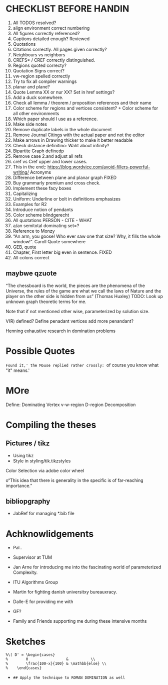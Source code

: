 # CHECKLIST BEFORE HANDIN

1) All TODOS resolved?
2) align environment correct numbering
3) All figures correctly referenced?
4) Captions detailed enough? Reviewed
5) Quotations
6) Citations correctly. All pages given correctly?
7) Neighbours vs neighbors
8) CREFS* / CREF correctly distinguished.
9) Regions quoted correcty?
10) Quotation Signs correct?
11) vw-region spelled correctly
12) Try to fix all compiler warnings
13) planar and plane?
14) Quote Lemma XX or nur XX? Set in href settings?
15) Add a duck somewhere.
16) Check all lemma / theorem / proposition references and their name
17) Color scheme for regions and vertices consistent? + Color scheme for all other environments
18) Which paper should I use as a reference.
19) Make side notes
20) Remove duplicate labels in the whole document
21) Remove Journal Citings with the actual paper and not the editor
22) Make arrows in Drawing thicker to make it better readable
23) Check distance definitino: Waht about infinity? 
24) Bipartite Graph definedp
25) Remove case 2.and adjust all refs
26) cref vs Cref upper and lower cases.
27) This in the end;: https://blog.wordvice.com/avoid-fillers-powerful-writing/
Acronyms
28) Difference between plane and planar graph FIXED
29) Buy grammarly premium and cross check.
30) Implement these facy boxes
31) Capitalizing    
32) Uniform: Underline or bolt in definitions emphasizes
33) Examples for R2
34) Introduce notion of pendants
35) Color scheme blindgerecht
36) All quotations PERSON - CITE - WHAT 
38) a/an semitotal dominating set=?
37) Reference to Monzy
38) “An arm, you goose! Who ever saw one that size? Why, it fills the whole window!”. Caroll Quote somewhere
39)  GEB, quote
40) Chapter, First letter big even in sentence. FIXED
41) All colons correct



## maybwe qzuote
“The chessboard is the world, the pieces are the phenomena of the
Universe, the rules of the game are what we call the laws of Nature
and the player on the other side is hidden from us”
(Thomas Huxley)
TODO: Look up unknown graph theoretic terms for me.

Note that if not mentioned other wise, parameterized by solution size.

V(R) defined?
Define penadant vertices
add more penandant?

Henning exhaustive research in domination problems


# Possible Quotes

`Found it,' the Mouse replied rather crossly: `of course you know what "it" means.'

# MOre

Define: Dominating Vertex
v-w-region
D-region Decomposition


# Compiling the theses

## Pictures / tikz
* Using tikz
* Style in styling/tik.tikzstyles

 Color Selection via adobe color wheel

o“This idea that there is generality in the specific is of far-reaching importance.”
 ## bibliopgraphy

 * JabRef for managing *.bib file

# Achknowlidgements

* Pal..
* Supervisor at TUM
* Jan Arne for introducing me into the fascinating world of parameterized Complexity.
* ITU Algorithms Group

* Martin for fighting danish universitxy bureauxracy. 
* Dalle-E for providing me with
* GF? 
* Family and Friends supporting me during these intensive months


# Sketches

    %\[ D' = \begin{cases}
    %        0                 &          \\
    %        \frac{100-x}{100} & \mathbb{else} \\
    %    \end{cases}


*     ## Apply the technique to ROMAN DOMINATION as well